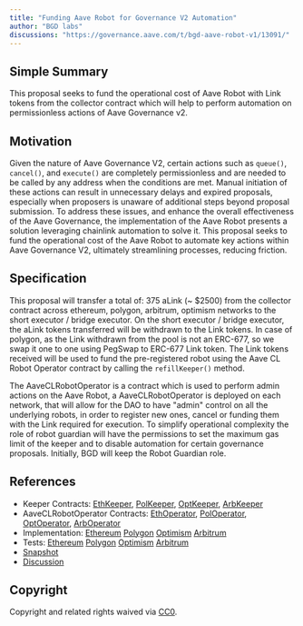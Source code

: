```yaml
---
title: "Funding Aave Robot for Governance V2 Automation"
author: "BGD labs"
discussions: "https://governance.aave.com/t/bgd-aave-robot-v1/13091/"
---
```


## Simple Summary

This proposal seeks to fund the operational cost of Aave Robot with Link tokens from the collector contract which will help to perform automation on permissionless actions of Aave Governance v2.

## Motivation

Given the nature of Aave Governance V2, certain actions such as `queue()`, `cancel()`, and `execute()` are completely permissionless and are needed to be called by any address when the conditions are met. Manual initiation of these actions can result in unnecessary delays and expired proposals, especially when proposers is unaware of additional steps beyond proposal submission. To address these issues, and enhance the overall effectiveness of the Aave Governance, the implementation of the Aave Robot presents a solution leveraging chainlink automation to solve it. This proposal seeks to fund the operational cost of the Aave Robot to automate key actions within Aave Governance V2, ultimately streamlining processes, reducing friction.

## Specification

This proposal will transfer a total of: 375 aLink (~ $2500) from the collector contract across ethereum, polygon, arbitrum, optimism networks to the short executor / bridge executor. On the short executor / bridge executor, the aLink tokens transferred will be withdrawn to the Link tokens. In case of polygon, as the Link withdrawn from the pool is not an ERC-677, so we swap it one to one using PegSwap to ERC-677 Link token. The Link tokens received will be used to fund the pre-registered robot using the Aave CL Robot Operator contract by calling the `refillKeeper()` method.

The AaveCLRobotOperator is a contract which is used to perform admin actions on the Aave Robot, a AaveCLRobotOperator is deployed on each network, that will allow for the DAO to have "admin" control on all the underlying robots, in order to register new ones, cancel or funding them with the Link required for execution. To simplify operational complexity the role of robot guardian will have the permissions to set the maximum gas limit of the keeper and to disable automation for certain governance proposals.
Initially, BGD will keep the Robot Guardian role.

## References

- Keeper Contracts: [EthKeeper](https://etherscan.io/address/0x9EEa1Ba822d204077e9f90a92D30432417184587), [PolKeeper](https://polygonscan.com/address/0xDa98B308be8766501ec7Fe3eD9a48EfBD6c31a7B), [OptKeeper](https://optimistic.etherscan.io/address/0x102Bf2C03c1901AdBA191457A8c4A4eF18b40029), [ArbKeeper](https://arbiscan.io/address/0x864a6Aa4b8D4d84A7570fE2d0E4eCE8077AbcabB)
- AaveCLRobotOperator Contracts: [EthOperator](https://etherscan.io/address/0x020e452b463568f55bac6dc5afc8f0b62ea5f0f3), [PolOperator](https://polygonscan.com/address/0x4e8984d11a47ff89cd67c7651ecab6c00a74b4a9), [OptOperator](https://optimistic.etherscan.io/address/0x4f830bc2ddac99307a3709c85f7533842bda7c63), [ArbOperator](https://arbiscan.io/address/0xb0a73671c97bac9ba899cd1a23604fd2278cd02a)
- Implementation: [Ethereum](https://github.com/bgd-labs/aave-governance-v2-robot/blob/main/src/proposal/ProposalPayloadEthereumRobot.sol) [Polygon](https://github.com/bgd-labs/aave-governance-v2-robot/blob/main/src/proposal/ProposalPayloadPolygonRobot.sol) [Optimism](https://github.com/bgd-labs/aave-governance-v2-robot/blob/main/src/proposal/ProposalPayloadOptimismRobot.sol) [Arbitrum](https://github.com/bgd-labs/aave-governance-v2-robot/blob/main/src/proposal/ProposalPayloadArbitrumRobot.sol)
- Tests: [Ethereum](https://github.com/bgd-labs/aave-governance-v2-robot/blob/main/tests/ProposalPayloadEthereumRobot.t.sol) [Polygon](https://github.com/bgd-labs/aave-governance-v2-robot/blob/main/tests/ProposalPayloadPolygonRobot.t.sol) [Optimism](https://github.com/bgd-labs/aave-governance-v2-robot/blob/main/tests/ProposalPayloadOptimismRobot.t.sol) [Arbitrum](https://github.com/bgd-labs/aave-governance-v2-robot/blob/main/tests/ProposalPayloadArbitrumRobot.t.sol)
- [Snapshot](https://snapshot.org/#/aave.eth/proposal/0x763f55d7bc54c4e9699262d44522d16f789d14447815c344a977f0db5f90318b)
- [Discussion](https://governance.aave.com/t/bgd-aave-robot-v1/13091/)

## Copyright

Copyright and related rights waived via [CC0](https://creativecommons.org/publicdomain/zero/1.0/).
